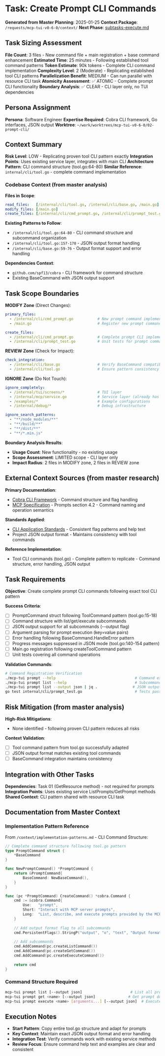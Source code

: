 # Task: Create Prompt CLI Commands

**Generated from Master Planning**: 2025-01-25
**Context Package**: `/requests/mcp-tui-v0-6-0/context/`
**Next Phase**: [subtasks-execute.md](subtasks-execute.md)

## Task Sizing Assessment
**File Count**: 3 files - New command file + main registration + base command enhancement
**Estimated Time**: 25 minutes - Following established tool command patterns
**Token Estimate**: 90k tokens - Complete CLI command implementation
**Complexity Level**: 2 (Moderate) - Replicating established tool CLI patterns
**Parallelization Benefit**: MEDIUM - Can run parallel with resource CLI task
**Atomicity Assessment**: ✅ ATOMIC - Complete prompt CLI functionality
**Boundary Analysis**: ✅ CLEAR - CLI layer only, no TUI dependencies

## Persona Assignment
**Persona**: Software Engineer
**Expertise Required**: Cobra CLI framework, Go interfaces, JSON output
**Worktree**: `~/work/worktrees/mcp-tui-v0-6-0/02-prompt-cli/`

## Context Summary
**Risk Level**: LOW - Replicating proven tool CLI pattern exactly
**Integration Points**: Uses existing service layer, integrates with main CLI
**Architecture Pattern**: CLI command structure (tool.go:64-80)
**Similar Reference**: `internal/cli/tool.go` - complete command implementation

### Codebase Context (from master analysis)
**Files in Scope**:
```yaml
read_files:   [/internal/cli/tool.go, /internal/cli/base.go, /main.go]
modify_files: [/main.go] 
create_files: [/internal/cli/cmd_prompt.go, /internal/cli/prompt_test.go]
```

**Existing Patterns to Follow**:
- `/internal/cli/tool.go:64-80` - CLI command structure and subcommand organization
- `/internal/cli/tool.go:157-170` - JSON output format handling
- `/internal/cli/base.go:59-76` - Output format support and error handling

**Dependencies Context**:
- `github.com/spf13/cobra` - CLI framework for command structure
- Existing BaseCommand with JSON output support

## Task Scope Boundaries

**MODIFY Zone** (Direct Changes):
```yaml
primary_files:
  - /internal/cli/cmd_prompt.go           # New prompt command implementation
  - /main.go                              # Register new prompt command

create_files:
  - /internal/cli/cmd_prompt.go           # Complete prompt CLI implementation
  - /internal/cli/prompt_test.go          # Unit tests for prompt commands
```

**REVIEW Zone** (Check for Impact):
```yaml
check_integration:
  - /internal/cli/base.go                 # Verify BaseCommand compatibility
  - /internal/cli/tool.go                 # Ensure pattern consistency
```

**IGNORE Zone** (Do Not Touch):
```yaml
ignore_completely:
  - /internal/tui/screens/*               # TUI layer
  - /internal/mcp/service.go              # Service layer (already has prompt methods)
  - /examples/*                           # Example configurations
  - /internal/debug/*                     # Debug infrastructure

ignore_search_patterns:
  - "**/node_modules/**"
  - "**/build/**"
  - "**/dist/**"
  - "**/*.min.js"
```

**Boundary Analysis Results**:
- **Usage Count**: New functionality - no existing usage
- **Scope Assessment**: LIMITED scope - CLI layer only  
- **Impact Radius**: 2 files in MODIFY zone, 2 files in REVIEW zone

## External Context Sources (from master research)

**Primary Documentation**:
- [Cobra CLI Framework](https://cobra.dev/) - Command structure and flag handling
- [MCP Specification](https://modelcontextprotocol.io/specification/2025-06-18) - Prompts section 4.2 - Command naming and operation semantics

**Standards Applied**:
- [CLI Application Standards](https://www.gnu.org/prep/standards/standards.html#Command_002dLine-Interfaces) - Consistent flag patterns and help text
- Project JSON output format - Maintains consistency with tool commands

**Reference Implementation**:
- Tool CLI commands (tool.go) - Complete pattern to replicate - Command structure, error handling, JSON output

## Task Requirements

**Objective**: Create complete prompt CLI commands following exact tool CLI pattern

**Success Criteria**:
- [ ] PromptCommand struct following ToolCommand pattern (tool.go:15-18)
- [ ] Command structure with list/get/execute subcommands
- [ ] JSON output support for all subcommands (--output flag)
- [ ] Argument parsing for prompt execution (key=value pairs)
- [ ] Error handling following BaseCommand.HandleError pattern
- [ ] Progress messages suppressed in JSON mode (tool.go:140-154 pattern)
- [ ] Main.go registration following createToolCommand pattern
- [ ] Unit tests covering all command operations

**Validation Commands**:
```bash
# Command Registration Verification  
./mcp-tui prompt --help                                    # Command exists and shows help
./mcp-tui prompt list --help                               # Subcommands exist
./mcp-tui prompt list --output json | jq .                # JSON output works
go test internal/cli/prompt_test.go                        # Tests pass
```

## Risk Mitigation (from master analysis)

**High-Risk Mitigations**:
- None identified - following proven CLI pattern reduces all risks

**Context Validation**:
- [ ] Tool command pattern from tool.go successfully adapted
- [ ] JSON output format matches existing tool commands  
- [ ] BaseCommand integration maintains consistency

## Integration with Other Tasks

**Dependencies**: Task 01 (GetResource method) - not required for prompts
**Integration Points**: Uses existing service ListPrompts/GetPrompt methods
**Shared Context**: CLI pattern shared with resource CLI task

## Documentation from Master Context

### Implementation Pattern Reference
From `/context/implementation-patterns.md` - CLI Command Structure:

```go
// Complete command structure following tool.go pattern
type PromptCommand struct {
    *BaseCommand
}

func NewPromptCommand() *PromptCommand {
    return &PromptCommand{
        BaseCommand: NewBaseCommand(),
    }
}

func (pc *PromptCommand) CreateCommand() *cobra.Command {
    cmd := &cobra.Command{
        Use:   "prompt",
        Short: "Interact with MCP server prompts",
        Long:  "List, describe, and execute prompts provided by the MCP server",
    }
    
    // Add output format flag to all subcommands
    cmd.PersistentFlags().StringP("output", "o", "text", "Output format (text, json)")
    
    // Add subcommands
    cmd.AddCommand(pc.createListCommand())
    cmd.AddCommand(pc.createGetCommand())
    cmd.AddCommand(pc.createExecuteCommand())
    
    return cmd
}
```

### Command Structure Required
```bash
mcp-tui prompt list [--output json]                      # List all prompts
mcp-tui prompt get <name> [--output json]               # Get prompt details  
mcp-tui prompt execute <name> [arguments...] [--output json]  # Execute prompt
```

## Execution Notes
- **Start Pattern**: Copy entire tool.go structure and adapt for prompts
- **Key Context**: Maintain exact JSON output format and error handling
- **Integration Test**: Verify commands work with existing service methods
- **Review Focus**: Ensure command help text and examples are clear and consistent